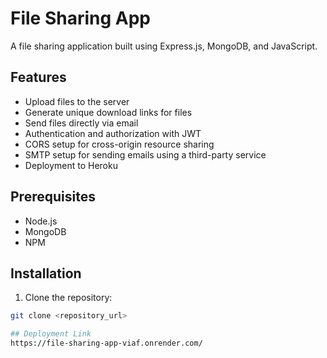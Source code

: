 # File Sharing App

A file sharing application built using Express.js, MongoDB, and JavaScript.

## Features

- Upload files to the server
- Generate unique download links for files
- Send files directly via email
- Authentication and authorization with JWT
- CORS setup for cross-origin resource sharing
- SMTP setup for sending emails using a third-party service
- Deployment to Heroku

## Prerequisites

- Node.js 
- MongoDB 
- NPM

## Installation


1. Clone the repository:
   

```bash
git clone <repository_url>

## Deployment Link
https://file-sharing-app-viaf.onrender.com/

